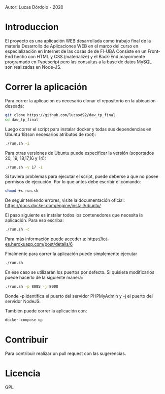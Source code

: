 Autor: Lucas Dórdolo - 2020
# Introduccion
El proyecto es una aplicación WEB desarrollada como trabajo final de la materia Desarrollo de Aplicaciones WEB en el marco del curso en especialización en Internet de las cosas de de FI-UBA
Consiste en un Front-End hecho con HTML y CSS (materialize) y el Back-End mayormente programado en Typescript pero las consultas a la base de datos MySQL son realizadas en Node-JS.

# Correr la aplicación
Para correr la aplicación es necesario clonar el repositorio en la ubicación deseada:
```sh
git clone https://github.com/lucasd92/daw_tp_final
cd daw_tp_final
```
Luego correr el script para instalar docker y todas sus dependencias en Ubuntu 18(son necesarios atributos de root):
```sh
./run.sh -i
```
Para otras versiones de Ubuntu puede especificar la versión (soportados 20, 19, 18,17,16 y 14):
```sh
./run.sh -v 17 -i
```
Si tuviera problemas para ejecutar el script, puede deberse a que no posee permisos de ejecución. Por lo que antes debe escribir el comando:
```sh
chmod +x run.sh
```
De seguir teniendo errores, visite la documentación oficial: https://docs.docker.com/engine/install/ubuntu/

El paso siguiente es instalar todos los contenedores que necesita la aplicación. Para eso escriba:
```sh
./run.sh -c
```
Para más información puede acceder a: https://iot-es.herokuapp.com/post/details/6

Finalmente para correr la aplicación puede simplemente ejecutar
```sh
./run.sh
```
En ese caso se utilizarán los puertos por defecto. Si quisiera modificarlos puede hacerlo de la siguiente manera:
```sh
./run.sh -p 8085 -j 8000
```
Donde -p identifica el puerto del servidor PHPMyAdmin y -j el puerto del servidor NodeJS.

También puede correr la aplicación con:
```sh
docker-compose up
```


# Contribuir
Para contribuir realizar un pull request con las sugerencias.
# Licencia
GPL

